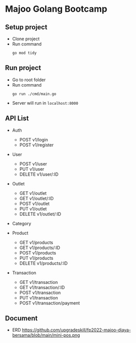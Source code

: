 # Majoo Golang Bootcamp

## Setup project
 - Clone project
 - Run command
    ```
    go mod tidy
    ```

## Run project

 - Go to root folder
 - Run command
    ```
    go run ./cmd/main.go
    ```
- Server will run in `localhost:8000`

## API List
- Auth
   - POST v1/login
   - POST v1/register
   
 - User
    - POST v1/user
    - PUT v1/user
    - DELETE v1/user/:ID
 - Outlet
    - GET v1/outlet
    - GET v1/outlet/:ID
    - POST v1/outlet
    - PUT v1/outlet
    - DELETE v1/outlet/:ID
 - Category
 - Product
    - GET v1/products
    - GET v1/products/:ID
    - POST v1/products
    - PUT v1/products
    - DELETE v1/products/:ID
 - Transaction
    - GET v1/transaction
    - GET v1/transaction/:ID
    - POST v1/transaction
    - PUT v1/transaction
    - POST v1/transaction/payment
    
## Document
- ERD
https://github.com/upgradeskill/fp2022-majoo-djaya-bersama/blob/main/mini-pos.png
